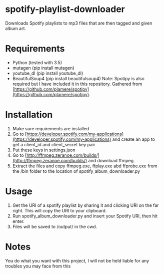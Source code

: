 # spotify-playlist-downloader
Downloads Spotify playlists to mp3 files that are then tagged and given album art.

# Requirements
* Python (tested with 3.5)
* mutagen (pip install mutagen)
* youtube_dl (pip install youtube_dl)
* BeautifulSoup4 (pip install beautifulsoup4)
Note: Spotipy is also required but I have included it in this repository. Gathered from [https://github.com/plamere/spotipy](https://github.com/plamere/spotipy).

# Installation
1. Make sure requirements are installed
2. Go to [https://developer.spotify.com/my-applications](https://developer.spotify.com/my-applications) and create an app to get a client_id and client_secret key pair
3. Put these keys in settings.json
4. Go to [http://ffmpeg.zeranoe.com/builds/](http://ffmpeg.zeranoe.com/builds/) and download ffmpeg.
5. Extract the files and copy ffmpeg.exe, ffplay.exe abd ffprobe.exe from the /bin folder to the location of spotify_album_downloader.py

# Usage
1. Get the URI of a spotify playlist by sharing it and clicking URI on the far right. This will copy the URI to your clipboard.
2. Run spotify_album_downloader.py and insert your Spotify URI, then hit enter.
3. Files will be saved to /output/ in the cwd.

# Notes
You do what you want with this project, I will not be held liable for any troubles you may face from this